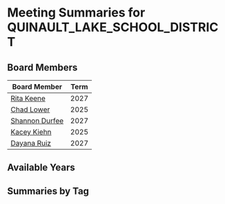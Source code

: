 # Meeting Summaries for QUINAULT_LAKE_SCHOOL_DISTRICT

## Board Members

| Board Member       | Term           |
|--------------------|----------------|
| [Rita Keene](board_member_88.md) | 2027 |
| [Chad Lower](board_member_89.md) | 2025 |
| [Shannon Durfee](board_member_90.md) | 2027 |
| [Kacey Kiehn](board_member_91.md) | 2025 |
| [Dayana Ruiz](board_member_92.md) | 2027 |

## Available Years

## Summaries by Tag

